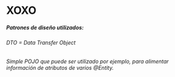 # XOXO

##### Patrones de diseño utilizados:
######  DTO = Data Transfer Object

*Simple POJO que puede ser utilizado por ejemplo, para alimentar información de atributos de varios @Entity.*

